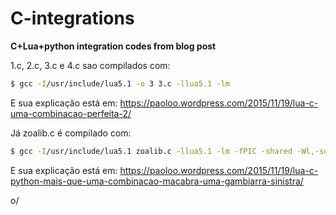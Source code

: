 # C-integrations
**C+Lua+python integration codes from blog post**

1.c, 2.c, 3.c e 4.c
sao compilados com:
```bash
$ gcc -I/usr/include/lua5.1 -o 3 3.c -llua5.1 -lm
```
E sua explicação está em: https://paoloo.wordpress.com/2015/11/19/lua-c-uma-combinacao-perfeita-2/

Já zoalib.c é compilado com:
```bash
$ gcc -I/usr/include/lua5.1 zoalib.c -llua5.1 -lm -fPIC -shared -Wl,-soname,zoalib -o zoalib.so
```
E sua explicação está em: https://paoloo.wordpress.com/2015/11/19/lua-c-python-mais-que-uma-combinacao-macabra-uma-gambiarra-sinistra/

o/
